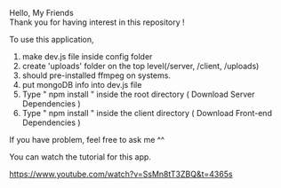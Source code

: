 Hello, My Friends  
Thank you for having interest in this repository ! 

To use this application, 

1. make dev.js file inside config folder 
2. create 'uploads' folder on the top level(/server, /client, /uploads)
3. should pre-installed ffmpeg on systems.
4. put mongoDB info into dev.js file 
5. Type  " npm install " inside the root directory  ( Download Server Dependencies ) 
6. Type " npm install " inside the client directory ( Download Front-end Dependencies )


If you have problem, feel free to ask me ^^ 

You can watch the tutorial for this app.

https://www.youtube.com/watch?v=SsMn8tT3ZBQ&t=4365s

